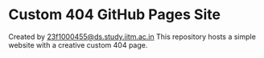 # Custom 404 GitHub Pages Site
Created by 23f1000455@ds.study.iitm.ac.in
This repository hosts a simple website with a creative custom 404 page.
